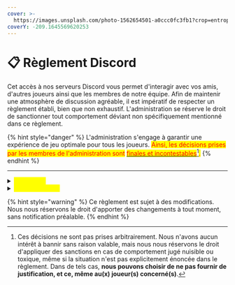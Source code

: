 ```yaml
---
cover: >-
  https://images.unsplash.com/photo-1562654501-a0ccc0fc3fb1?crop=entropy&cs=srgb&fm=jpg&ixid=M3wxOTcwMjR8MHwxfHNlYXJjaHwzfHxydWxlc3xlbnwwfHx8fDE3MDgxMjUzNTN8MA&ixlib=rb-4.0.3&q=85
coverY: -209.1645569620253
---
```


# 📋 Règlement Discord

Cet accès à nos serveurs Discord vous permet d'interagir avec vos amis, d'autres joueurs ainsi que les membres de notre équipe. Afin de maintenir une atmosphère de discussion agréable, il est impératif de respecter un règlement établi, bien que non exhaustif. L'administration se réserve le droit de sanctionner tout comportement déviant non spécifiquement mentionné dans ce règlement.



{% hint style="danger" %}
L'administration s'engage à garantir une expérience de jeu optimale pour tous les joueurs. <mark style="color:red;">Ainsi, les décisions prises par les membres de l'administration sont</mark> [<mark style="color:red;">finales et incontestables</mark>](#user-content-fn-1)[^1]<mark style="color:red;">.</mark>
{% endhint %}

***

<details>

<summary><mark style="color:yellow;">Votre profil</mark></summary>

* Vous devez avoir le **même pseudonyme** sur Discord que celui utilisé en jeu.&#x20;
* Votre profil doit être correct, ce qui inclut votre photo de profil, nom d'utilisateur, surnom, statut, activité de jeu, etc.
* Il est formellement interdit d'usurper l'identité de toute personne. De même, l'utilisation d'un émoji reprenant notre charte graphique du staff est interdite.

</details>

<details>

<summary><mark style="color:yellow;">Conduite à tenir</mark></summary>

* Les [Règles du chat](https://wiki.walyverse.fr/informations/reglement-en-jeu#regles-du-chat) et de bienséance en jeu s'appliquent aussi sur nos serveurs Discord.

- Il est interdit de **mentionner** un membre de [#id-1.-ladministration](../divers/grades-staff-a-terminer.md#id-1.-ladministration "mention") ou [#id-2.-le-haut-staff](../divers/grades-staff-a-terminer.md#id-2.-le-haut-staff "mention") inutilement ou sans autorisation de leur part.

* Il est obligatoire de passer par le support si vous avez besoin d'aide.
  * _<mark style="color:green;">Si un membre du staff ne vous répond pas en message privé, c'est son droit.</mark>_
* Afin de faciliter le traitement des tickets, veuillez répondre correctement aux questions posées par le bot lors de l'ouverture (nom d'utilisateur en jeu, explications claires du problème).
* L'entraide entre membres est non seulement autorisée, mais également fortement encouragée. Cependant, merci de ne pas intervenir si un membre de la modération s'occupe déjà de la question en cours.
* La politesse est primordiale, notamment lors des échanges avec le staff. Un simple "bonjour" en début de conversation et un "merci" à la fin ne sont jamais de trop ! :smile:

</details>



{% hint style="warning" %}
Ce règlement est sujet à des modifications. Nous nous réservons le droit d'apporter des changements à tout moment, sans notification préalable.
{% endhint %}

[^1]: Ces décisions ne sont pas prises arbitrairement. Nous n'avons aucun intérêt à bannir sans raison valable, mais nous nous réservons le droit d'appliquer des sanctions en cas de comportement jugé nuisible ou toxique, même si la situation n'est pas explicitement énoncée dans le règlement. Dans de tels cas, **nous pouvons choisir de ne pas fournir de justification, et ce, même au(x) joueur(s) concerné(s)**.
